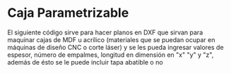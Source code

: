 # Caja Parametrizable

El siguiente código sirve para hacer planos en DXF que sirvan para maquinar cajas de MDF u acrílico (materiales que se puedan ocupar en máquinas de diseño CNC o corte láser) y se les pueda ingresar valores de espesor, número de empalmes, longitud en dimensión en "x" "y" y "z", además de ésto se le puede incluir tapa abatible o no
